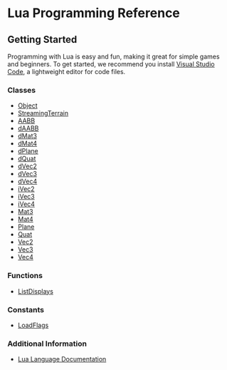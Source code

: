 # Lua Programming Reference

## Getting Started
Programming with Lua is easy and fun, making it great for simple games and beginners. To get started, we recommend you install [Visual Studio Code](https://code.visualstudio.com/download), a lightweight editor for code files.

### Classes
* [Object](Object/README.md)
* [StreamingTerrain](StreamingTerrain/README.md)
* [AABB]()
* [dAABB]()
* [dMat3]()
* [dMat4]()
* [dPlane]()
* [dQuat]()
* [dVec2]()
* [dVec3]()
* [dVec4]()
* [iVec2]()
* [iVec3]()
* [iVec4]()
* [Mat3]()
* [Mat4]()
* [Plane]()
* [Quat]()
* [Vec2]()
* [Vec3]()
* [Vec4]()

### Functions
* [ListDisplays](Functions/ListDisplays.md)

### Constants
* [LoadFlags](Constants/LoadFlags.md)

### Additional Information
* [Lua Language Documentation](https://www.lua.org/docs.html)
